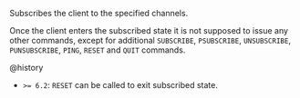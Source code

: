 Subscribes the client to the specified channels.

Once the client enters the subscribed state it is not supposed to issue any
other commands, except for additional `SUBSCRIBE`, `PSUBSCRIBE`, `UNSUBSCRIBE`,
`PUNSUBSCRIBE`, `PING`, `RESET` and `QUIT` commands.

@history

- `>= 6.2`: `RESET` can be called to exit subscribed state.
